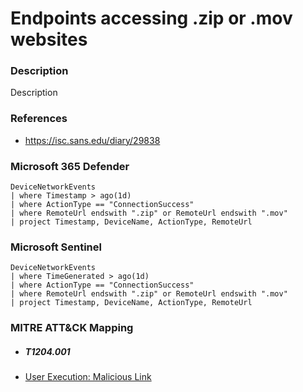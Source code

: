 # Endpoints accessing .zip or .mov websites

### Description

Description

### References
- https://isc.sans.edu/diary/29838

### Microsoft 365 Defender
```
DeviceNetworkEvents
| where Timestamp > ago(1d)
| where ActionType == "ConnectionSuccess"
| where RemoteUrl endswith ".zip" or RemoteUrl endswith ".mov"
| project Timestamp, DeviceName, ActionType, RemoteUrl
```

### Microsoft Sentinel
```
DeviceNetworkEvents
| where TimeGenerated > ago(1d)
| where ActionType == "ConnectionSuccess"
| where RemoteUrl endswith ".zip" or RemoteUrl endswith ".mov"
| project Timestamp, DeviceName, ActionType, RemoteUrl
```

### MITRE ATT&CK Mapping

- ##### T1204.001
- [User Execution: Malicious Link](https://attack.mitre.org/techniques/T1204/001/)
